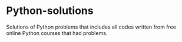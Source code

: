 # Python-solutions

Solutions of Python problems that includes all codes written from free online Python courses that had problems. 
